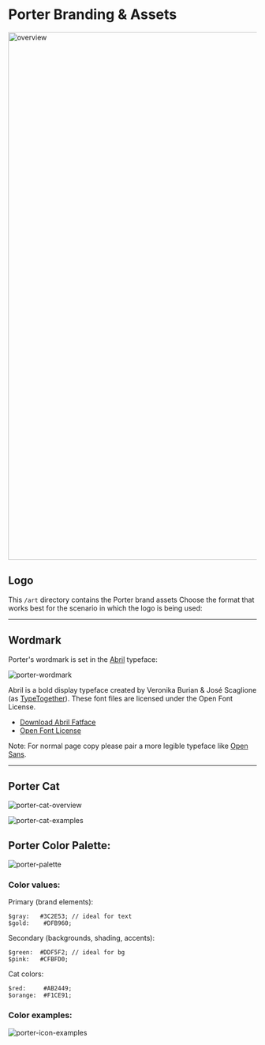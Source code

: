 # Porter Branding & Assets 

<img width="1069" alt="overview" src="https://user-images.githubusercontent.com/686194/93821987-5727e800-fc14-11ea-8bed-8034fa8eda75.png">

## Logo

This `/art` directory contains the Porter brand assets Choose the format that works best for the scenario in which the logo is being used:

---

## Wordmark

Porter's wordmark is set in the [Abril](https://fonts.google.com/specimen/Abril+Fatface) typeface:


![porter-wordmark](https://user-images.githubusercontent.com/686194/93822112-8d656780-fc14-11ea-9492-9b4d8494efba.png)

Abril is a bold display typeface created by Veronika Burian & José Scaglione (as [TypeTogether](http://www.type-together.com/)). These font files are licensed under the Open Font License.

* [Download Abril Fatface](https://fonts.google.com/specimen/Abril+Fatface)  
* [Open Font License](https://scripts.sil.org/cms/scripts/page.php?site_id=nrsi&id=OFL)  

Note: For normal page copy please pair a more legible typeface like [Open Sans](https://fonts.google.com/specimen/Open+Sans).

---

## Porter Cat

![porter-cat-overview](https://user-images.githubusercontent.com/686194/93821992-5abb6f00-fc14-11ea-91db-3a93c48faa2c.png)

![porter-cat-examples](https://user-images.githubusercontent.com/686194/93821990-5abb6f00-fc14-11ea-93bf-dcc16d2f7c04.png)


## Porter Color Palette:

![porter-palette](https://user-images.githubusercontent.com/686194/93821996-5bec9c00-fc14-11ea-9e88-a676ec99cf91.png)

### Color values: 

Primary (brand elements):

```
$gray:   #3C2E53; // ideal for text
$gold:    #DFB960;
```

Secondary (backgrounds, shading, accents):

```
$green:  #DDF5F2; // ideal for bg
$pink:   #CFBFD0;
```

Cat colors:

```
$red:     #AB2449;   
$orange:  #F1CE91;   
```

### Color examples: 

![porter-icon-examples](https://user-images.githubusercontent.com/686194/93821995-5bec9c00-fc14-11ea-9bf4-23039c4c8ae5.png)

